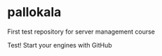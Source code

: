 # pallokala
First test repository for server management course


Test! Start your engines with GitHub
